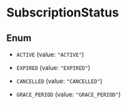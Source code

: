 

# SubscriptionStatus

## Enum


* `ACTIVE` (value: `"ACTIVE"`)

* `EXPIRED` (value: `"EXPIRED"`)

* `CANCELLED` (value: `"CANCELLED"`)

* `GRACE_PERIOD` (value: `"GRACE_PERIOD"`)



